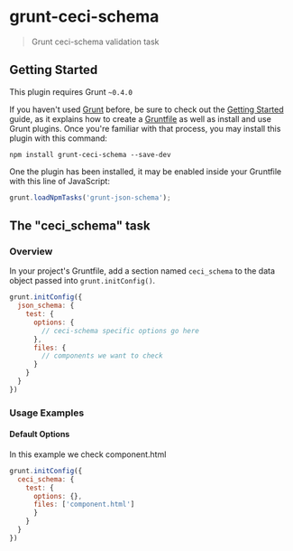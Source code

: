 # grunt-ceci-schema

> Grunt ceci-schema validation task

## Getting Started
This plugin requires Grunt `~0.4.0`

If you haven't used [Grunt](http://gruntjs.com/) before, be sure to check out the [Getting Started](http://gruntjs.com/getting-started) guide, as it explains how to create a [Gruntfile](http://gruntjs.com/sample-gruntfile) as well as install and use Grunt plugins. Once you're familiar with that process, you may install this plugin with this command:

```shell
npm install grunt-ceci-schema --save-dev
```

One the plugin has been installed, it may be enabled inside your Gruntfile with this line of JavaScript:

```js
grunt.loadNpmTasks('grunt-json-schema');
```

## The "ceci_schema" task

### Overview
In your project's Gruntfile, add a section named `ceci_schema` to the data object passed into `grunt.initConfig()`.

```js
grunt.initConfig({
  json_schema: {
    test: {
      options: {
        // ceci-schema specific options go here
      },
      files: {
        // components we want to check
      } 
    }
  }
})
```

### Usage Examples

#### Default Options
In this example we check component.html

```js
grunt.initConfig({
  ceci_schema: {
    test: {
      options: {},
      files: ['component.html']
      } 
    }
  }
})
```
